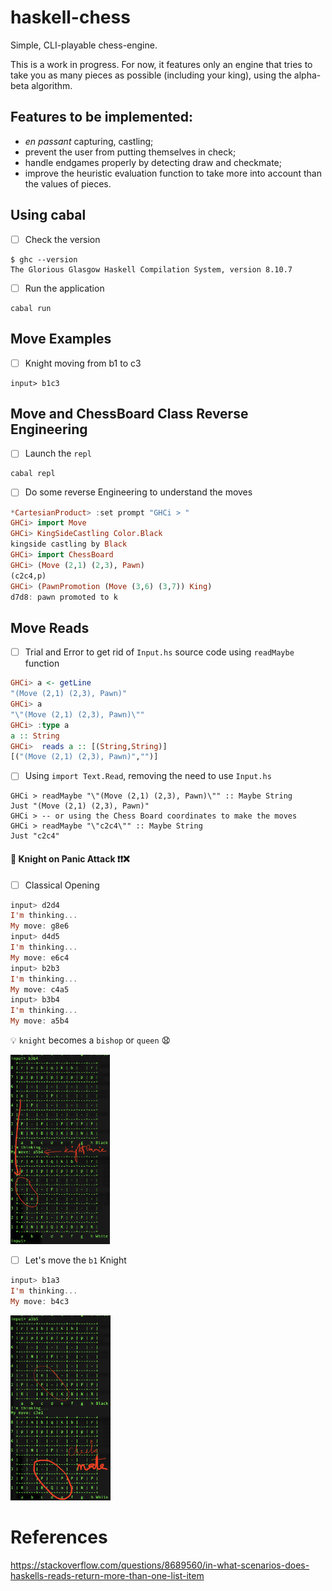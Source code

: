 # haskell-chess

Simple, CLI-playable chess-engine.

This is a work in progress. For now, it features only an engine that tries to
take you as many pieces as possible (including your king), using the
alpha-beta algorithm.

## Features to be implemented:
* *en passant* capturing, castling;
* prevent the user from putting themselves in check;
* handle endgames properly by detecting draw and checkmate;
* improve the heuristic evaluation function to take more into account than the
  values of pieces.


## Using cabal

- [ ] Check the version

```
$ ghc --version
The Glorious Glasgow Haskell Compilation System, version 8.10.7
```

- [ ] Run the application

```
cabal run
```

## Move Examples

- [ ] Knight moving from b1 to c3

```
input> b1c3
```

## Move and ChessBoard Class Reverse Engineering

- [ ] Launch the `repl`

```
cabal repl
```

- [ ] Do some reverse Engineering to understand the moves

```haskell
*CartesianProduct> :set prompt "GHCi > "
GHCi> import Move
GHCi> KingSideCastling Color.Black
kingside castling by Black
GHCi> import ChessBoard
GHCi> (Move (2,1) (2,3), Pawn)
(c2c4,p)
GHCi> (PawnPromotion (Move (3,6) (3,7)) King)
d7d8: pawn promoted to k
```

## Move Reads

- [ ] Trial and Error to get rid of `Input.hs` source code using `readMaybe` function

```haskell
GHCi> a <- getLine
"(Move (2,1) (2,3), Pawn)"
GHCi> a
"\"(Move (2,1) (2,3), Pawn)\""
GHCi> :type a
a :: String
GHCi>  reads a :: [(String,String)]
[("(Move (2,1) (2,3), Pawn)","")]
```

- [ ] Using `import Text.Read`, removing the need to use `Input.hs`

```
GHCi > readMaybe "\"(Move (2,1) (2,3), Pawn)\"" :: Maybe String
Just "(Move (2,1) (2,3), Pawn)"
GHCi > -- or using the Chess Board coordinates to make the moves
GHCi > readMaybe "\"c2c4\"" :: Maybe String
Just "c2c4"
```

#### :unicorn: Knight on Panic Attack :exclamation::exclamation::x:

- [ ] Classical Opening

```haskell
input> d2d4
I'm thinking...
My move: g8e6
input> d4d5
I'm thinking...
My move: e6c4
input> b2b3
I'm thinking...
My move: c4a5
input> b3b4
I'm thinking...
My move: a5b4
```

:bulb: `knight` becomes a `bishop` or `queen` :anguished:
 
 <img src="images/knight-upset.png" width=159  height=303 > </img>
 
 - [ ] Let's move the `b1` Knight
 
 ```haskell
 input> b1a3
I'm thinking...
My move: b4c3
```

 <img src="images/check-mate.png" width=160  height=296 > </img>


# References

https://stackoverflow.com/questions/8689560/in-what-scenarios-does-haskells-reads-return-more-than-one-list-item



